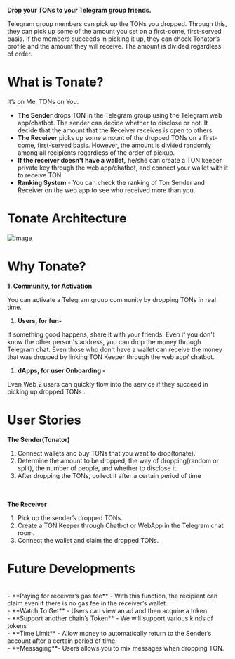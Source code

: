 **Drop your TONs to your Telegram group friends.**   

Telegram group members can pick up the TONs you dropped. Through this, they can pick up some of the amount you set on a first-come, first-served basis. If the members succeeds in picking it up, they can check Tonator’s profile and the amount they will receive. The amount is divided regardless of order.   


# What is Tonate?  

It’s on Me. TONs on You.

- **The Sender** drops TON in the Telegram group using the Telegram web app/chatbot. The sender can decide whether to disclose or not. It decide that the amount that the Receiver receives is open to others.   
- **The Receiver** picks up some amount of the dropped TONs on a first-come, first-served basis. However, the amount is divi`d`ed randomly among all recipients regardless of the order of pickup.   
- **If the receiver doesn't have a wallet,** he/she can create a TON keeper private key through the web app/chatbot, and connect your wallet with it to receive TON    
- **Ranking System** - You can check the ranking of Ton Sender and Receiver on the web app to see who received more than you.   

# Tonate Architecture

![image](https://user-images.githubusercontent.com/60724296/225576771-42020711-d322-456e-9bdc-7ac352521ea5.png)

# Why Tonate?

**1. Community, for Activation**

You can activate a Telegram group community by dropping TONs in real time.

1. **Users, for fun-**
 
If something good happens, share it with your friends. Even if you don't know the other person's address, you can drop the money through Telegram chat. Even those who don't have a wallet can receive the money that was dropped by linking TON Keeper through the web app/ chatbot.

1. **dApps, for user Onboarding -** 

Even Web 2 users can quickly flow into the service if they succeed in picking up dropped TONs .

# User Stories

**The Sender(Tonator)**
1. Connect wallets and buy TONs that you want to drop(tonate).<br/>
2. Determine the amount to be dropped, the way of dropping(random or split), the number of people, and whether to disclose it.<br/>
3. After dropping the TONs, collect it after a certain period of time<br/><br/><br/>
    
**The Receiver**
1. Pick up the sender’s dropped TONs. 
1. Create a TON Keeper through Chatbot or WebApp in the Telegram chat room.
1. Connect the wallet and claim the dropped TONs.

# Future Developments
<br/>
- **Paying for receiver’s gas fee** - With this function, the recipient can claim even if there is no gas fee in the receiver’s wallet.
<br/>
- **Watch To Get** - Users can view an ad and then acquire a token.<br/>
- **Support another chain’s Token** - We will support various kinds of tokens
<br/>
- **Time Limit** - Allow money to automatically return to the Sender’s account after a certain period of time.
<br/>
- **Messaging**- Users allows you to mix messages when dropping TON.
<br/>
